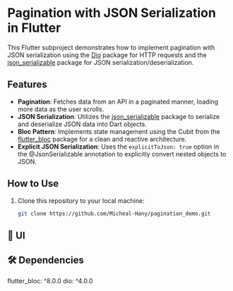 # Pagination with JSON Serialization in Flutter

This Flutter subproject demonstrates how to implement pagination with JSON serialization using the [Dio](https://pub.dev/packages/dio) package for HTTP requests and the [json_serializable](https://pub.dev/packages/json_serializable) package for JSON serialization/deserialization.

## Features

- **Pagination**: Fetches data from an API in a paginated manner, loading more data as the user scrolls.
- **JSON Serialization**: Utilizes the [json_serializable](https://pub.dev/packages/json_serializable) package to serialize and deserialize JSON data into Dart objects.
- **Bloc Pattern**: Implements state management using the Cubit from the [flutter_bloc](https://pub.dev/packages/flutter_bloc) package for a clean and reactive architecture.
- **Explicit JSON Serialization**: Uses the `explicitToJson: true` option in the @JsonSerializable annotation to explicitly convert nested objects to JSON.

## How to Use

1. Clone this repository to your local machine:

   ```bash
   git clone https://github.com/Micheal-Hany/pagination_demo.git
   
## 📱 UI


## 🛠 Dependencies
flutter_bloc: ^8.0.0
dio: ^4.0.0
